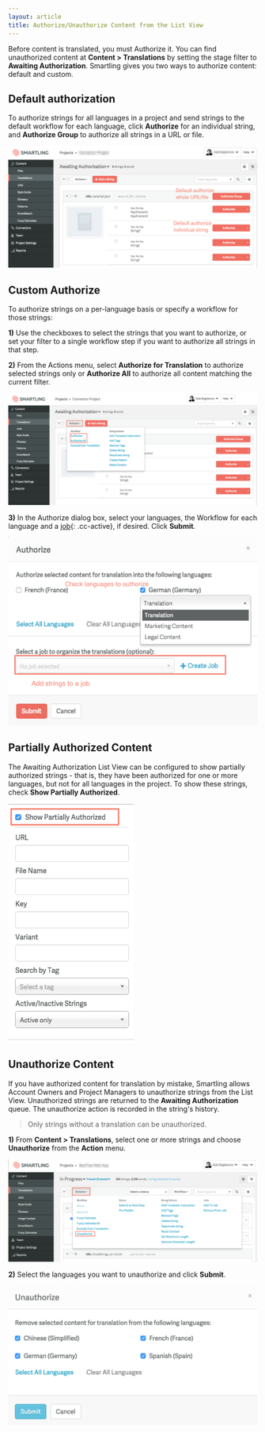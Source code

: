 ```yaml
---
layout: article
title: Authorize/Unauthorize Content from the List View
---
```



Before content is translated, you must Authorize it. You can find unauthorized content at **Content &gt; Translations** by setting the stage filter to **Awaiting Authorization**. Smartling gives you two ways to authorize content: default and custom.

## Default authorization

To authorize strings for all languages in a project and send strings to the default workflow for each language, click **Authorize** for an individual string, and **Authorize Group** to authorize all strings in a URL or file.

![](/uploads/versions/smartling___translations_management-8---x----1226-599x---.png)

## Custom Authorize

To authorize strings on a per-language basis or specify a workflow for those strings:

**1)** Use the checkboxes to select the strings that you want to authorize, or set your filter to a single workflow step if you want to authorize all strings in that step.

**2)** From the Actions menu, select **Authorize for Translation** to authorize selected strings only or **Authorize All** to authorize all content matching the current filter.

![](/uploads/versions/smartling___translations_management-9---x----1343-601x---.png)

**3)** In the Authorize dialog box, select your languages, the Workflow for each language and a [job](/knowledge-base/articles/jobs/){: .cc-active}, if desired. Click **Submit**.

![medium](/uploads/versions/smartling___translations_management-10---x----571-431x---.png)

## Partially Authorized Content

The Awaiting Authorization List View can be configured to show partially authorized strings - that is, they have been authorized for one or more languages, but not for all languages in the project. To show these strings, check **Show Partially Authorized**.

![small](/uploads/versions/smartling___translations_management-11---x----254-482x---.png)

## Unauthorize Content

If you have authorized content for translation by mistake, Smartling allows Account Owners and Project Managers to unauthorize strings from the List View. Unauthorized strings are returned to the **Awaiting Authorization** queue. The unauthorize action is recorded in the string's history.

> Only strings without a translation can be unauthorized.

**1)** From **Content &gt; Translations**, select one or more strings and choose **Unauthorize** from the **Action** menu.

![](/uploads/versions/unauthorize---x----2470-1016x---.png)

**2)** Select the languages you want to unauthorize and click **Submit**.

![medium](/uploads/versions/unauthorize2---x----1128-632x---.png)